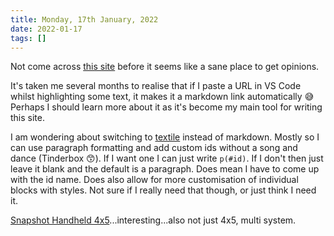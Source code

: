 ```yaml
---
title: Monday, 17th January, 2022
date: 2022-01-17
tags: []
---
```


Not come across [this site](https://theconversation.com/uk) before it seems like a sane place to get opinions.

It's taken me several months to realise that if I paste a URL in VS Code whilst highlighting some text, it makes it a markdown link automatically 😅 Perhaps I should learn more about it as it's become my main tool for writing this site.

I am wondering about switching to [textile](https://textile-lang.com/) instead of markdown. Mostly so I can use paragraph formatting and add custom ids without a song and dance (Tinderbox 😙). If I want one I can just write `p(#id)`. If I don't then just leave it blank and the default is a paragraph. Does mean I have to come up with the id name. Does also allow for more customisation of individual blocks with styles. Not sure if I really need that though, or just think I need it.

[Snapshot Handheld 4x5](https://chroma.camera/snapshot/)...interesting...also not just 4x5, multi system.
